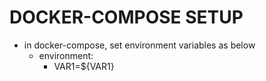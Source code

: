 # DOCKER-COMPOSE SETUP
- in docker-compose, set environment variables as below
    - environment:
        - VAR1=${VAR1}